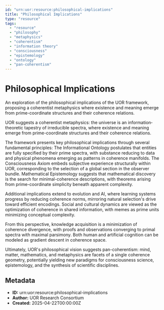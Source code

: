 ```yaml
---
id: "urn:uor:resource:philosophical-implications"
title: "Philosophical Implications"
type: "resource"
tags:
  - "resource"
  - "philosophy"
  - "metaphysics"
  - "coherentism"
  - "information theory"
  - "consciousness"
  - "epistemology"
  - "ontology"
  - "pan-coherentism"
---
```


# Philosophical Implications

An exploration of the philosophical implications of the UOR framework, proposing a coherentist metaphysics where existence and meaning emerge from prime-coordinate structures and their coherence relations.

UOR suggests a coherentist metaphysics: the universe is an information‐theoretic tapestry of irreducible spectra, where existence and meaning emerge from prime-coordinate structures and their coherence relations.

The framework presents key philosophical implications through several fundamental principles: The Informational Ontology postulates that entities are fully specified by their prime spectra, with substance reducing to data and physical phenomena emerging as patterns in coherence manifolds. The Consciousness Axiom embeds subjective experience structurally within UOR, corresponding to the selection of a global section in the observer bundle. Mathematical Epistemology suggests that mathematical discovery is the search for minimal-coherence descriptions, with theorems arising from prime-coordinate simplicity beneath apparent complexity.

Additional implications extend to evolution and AI, where learning systems progress by reducing coherence norms, mirroring natural selection's drive toward efficient encodings. Social and cultural dynamics are viewed as the optimization of coherence in shared information, with memes as prime units minimizing conceptual complexity.

From this perspective, knowledge acquisition is a minimization of coherence divergence, with proofs and observations converging to primal spectra with maximal parsimony. Both human and artificial cognition can be modeled as gradient descent in coherence space.

Ultimately, UOR's philosophical vision suggests pan-coherentism: mind, matter, mathematics, and metaphysics are facets of a single coherence geometry, potentially yielding new paradigms for consciousness science, epistemology, and the synthesis of scientific disciplines.

## Metadata

- **ID:** urn:uor:resource:philosophical-implications
- **Author:** UOR Research Consortium
- **Created:** 2025-04-22T00:00:00Z
